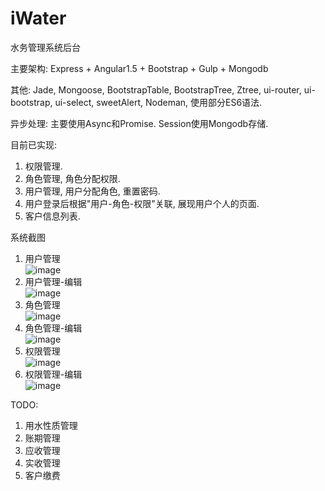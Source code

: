 # iWater
水务管理系统后台

主要架构: 
Express + Angular1.5 + Bootstrap + Gulp + Mongodb  

其他: 
Jade, Mongoose, BootstrapTable, BootstrapTree, Ztree, ui-router, ui-bootstrap, ui-select, sweetAlert, Nodeman, 使用部分ES6语法.

异步处理: 
主要使用Async和Promise.
Session使用Mongodb存储.

目前已实现:  
1. 权限管理.  
2. 角色管理, 角色分配权限.  
3. 用户管理, 用户分配角色, 重置密码.  
4. 用户登录后根据"用户-角色-权限"关联, 展现用户个人的页面.  
5. 客户信息列表.  

系统截图    
1. 用户管理  
![image](http://github.com/clouds8/iWater/images/user.png)    
2. 用户管理-编辑     
![image](http://github.com/clouds8/iWater/images/userEdit.png)  
3. 角色管理    
![image](http://github.com/clouds8/iWater/images/role.png)    
4. 角色管理-编辑    
![image](http://github.com/clouds8/iWater/images/roleEdit.png)      
5. 权限管理    
![image](http://github.com/clouds8/iWater/images/auth.png)    
6. 权限管理-编辑  
![image](http://github.com/clouds8/iWater/images/authEdit.png)    

TODO:   
1. 用水性质管理  
2. 账期管理  
3. 应收管理  
4. 实收管理  
5. 客户缴费  
